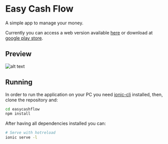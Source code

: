 # Easy Cash Flow
A simple app to manage your money. 

Currently you can access a web version available [here](http://www.bragamakes.com/projects/easycashflow) or download at [google play store](https://play.google.com/store/apps/details?id=com.easycashflow.app). 

## Preview
![alt text](https://i.imgur.com/QamlqcN.png "app screens")

## Running
In order to run the application on your PC you need [ionic-cli](https://github.com/ionic-team/ionic-cli) installed, then, clone the repository and:
```bash
cd easycashflow
npm install
```
After having all dependencies installed you can:

```bash
# Serve with hotreload
ionic serve -l
```
